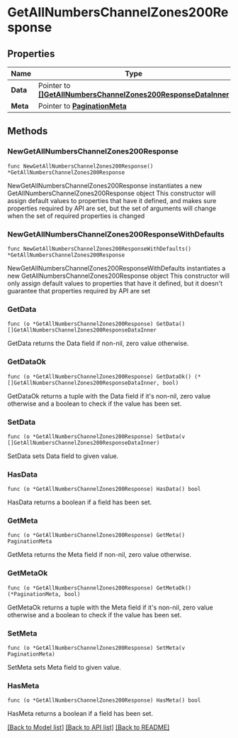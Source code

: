 # GetAllNumbersChannelZones200Response

## Properties

Name | Type | Description | Notes
------------ | ------------- | ------------- | -------------
**Data** | Pointer to [**[]GetAllNumbersChannelZones200ResponseDataInner**](GetAllNumbersChannelZones200ResponseDataInner.md) |  | [optional] 
**Meta** | Pointer to [**PaginationMeta**](PaginationMeta.md) |  | [optional] 

## Methods

### NewGetAllNumbersChannelZones200Response

`func NewGetAllNumbersChannelZones200Response() *GetAllNumbersChannelZones200Response`

NewGetAllNumbersChannelZones200Response instantiates a new GetAllNumbersChannelZones200Response object
This constructor will assign default values to properties that have it defined,
and makes sure properties required by API are set, but the set of arguments
will change when the set of required properties is changed

### NewGetAllNumbersChannelZones200ResponseWithDefaults

`func NewGetAllNumbersChannelZones200ResponseWithDefaults() *GetAllNumbersChannelZones200Response`

NewGetAllNumbersChannelZones200ResponseWithDefaults instantiates a new GetAllNumbersChannelZones200Response object
This constructor will only assign default values to properties that have it defined,
but it doesn't guarantee that properties required by API are set

### GetData

`func (o *GetAllNumbersChannelZones200Response) GetData() []GetAllNumbersChannelZones200ResponseDataInner`

GetData returns the Data field if non-nil, zero value otherwise.

### GetDataOk

`func (o *GetAllNumbersChannelZones200Response) GetDataOk() (*[]GetAllNumbersChannelZones200ResponseDataInner, bool)`

GetDataOk returns a tuple with the Data field if it's non-nil, zero value otherwise
and a boolean to check if the value has been set.

### SetData

`func (o *GetAllNumbersChannelZones200Response) SetData(v []GetAllNumbersChannelZones200ResponseDataInner)`

SetData sets Data field to given value.

### HasData

`func (o *GetAllNumbersChannelZones200Response) HasData() bool`

HasData returns a boolean if a field has been set.

### GetMeta

`func (o *GetAllNumbersChannelZones200Response) GetMeta() PaginationMeta`

GetMeta returns the Meta field if non-nil, zero value otherwise.

### GetMetaOk

`func (o *GetAllNumbersChannelZones200Response) GetMetaOk() (*PaginationMeta, bool)`

GetMetaOk returns a tuple with the Meta field if it's non-nil, zero value otherwise
and a boolean to check if the value has been set.

### SetMeta

`func (o *GetAllNumbersChannelZones200Response) SetMeta(v PaginationMeta)`

SetMeta sets Meta field to given value.

### HasMeta

`func (o *GetAllNumbersChannelZones200Response) HasMeta() bool`

HasMeta returns a boolean if a field has been set.


[[Back to Model list]](../README.md#documentation-for-models) [[Back to API list]](../README.md#documentation-for-api-endpoints) [[Back to README]](../README.md)


